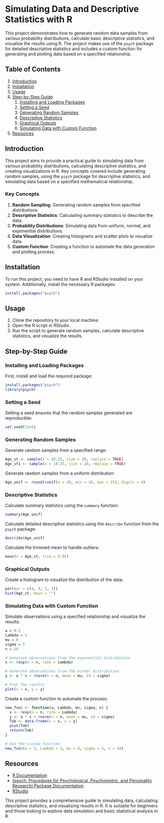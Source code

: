 # Simulating Data and Descriptive Statistics with R

This project demonstrates how to generate random data samples from various probability distributions, calculate basic descriptive statistics, and visualize the results using R. The project makes use of the `psych` package for detailed descriptive statistics and includes a custom function for generating and plotting data based on a specified relationship.

## Table of Contents

1. [Introduction](#introduction)
2. [Installation](#installation)
3. [Usage](#usage)
4. [Step-by-Step Guide](#step-by-step-guide)
    1. [Installing and Loading Packages](#installing-and-loading-packages)
    2. [Setting a Seed](#setting-a-seed)
    3. [Generating Random Samples](#generating-random-samples)
    4. [Descriptive Statistics](#descriptive-statistics)
    5. [Graphical Outputs](#graphical-outputs)
    6. [Simulating Data with Custom Function](#simulating-data-with-custom-function)
5. [Resources](#resources)

## Introduction

This project aims to provide a practical guide to simulating data from various probability distributions, calculating descriptive statistics, and creating visualizations in R. Key concepts covered include generating random samples, using the `psych` package for descriptive statistics, and simulating data based on a specified mathematical relationship.

### Key Concepts

1. **Random Sampling**: Generating random samples from specified distributions.
2. **Descriptive Statistics**: Calculating summary statistics to describe the data.
3. **Probability Distributions**: Simulating data from uniform, normal, and exponential distributions.
4. **Data Visualization**: Creating histograms and scatter plots to visualize data.
5. **Custom Function**: Creating a function to automate the data generation and plotting process.

## Installation

To run this project, you need to have R and RStudio installed on your system. Additionally, install the necessary R packages:

```R
install.packages("psych")
```

## Usage

1. Clone the repository to your local machine.
2. Open the R script in RStudio.
3. Run the script to generate random samples, calculate descriptive statistics, and visualize the results.

## Step-by-Step Guide

### Installing and Loading Packages

First, install and load the required package:

```R
install.packages("psych")
library(psych)
```

### Setting a Seed

Setting a seed ensures that the random samples generated are reproducible:

```R
set.seed(1245)
```

### Generating Random Samples

Generate random samples from a specified range:

```R
Age_st <- sample(x = 18:25, size = 20, replace = TRUE)
Age_st1 <- sample(x = 18:25, size = 20, replace = TRUE)
```

Generate random samples from a uniform distribution:

```R
Age_unif <- round(runif(n = 20, min = 18, max = 25), digits = 0)
```

### Descriptive Statistics

Calculate summary statistics using the `summary` function:

```R
summary(Age_unif)
```

Calculate detailed descriptive statistics using the `describe` function from the `psych` package:

```R
describe(Age_unif)
```

Calculate the trimmed mean to handle outliers:

```R
mean(x = Age_st, trim = 0.05)
```

### Graphical Outputs

Create a histogram to visualize the distribution of the data:

```R
par(mar = c(4, 4, 1, 1))
hist(Age_st, main = "")
```

### Simulating Data with Custom Function

Simulate observations using a specified relationship and visualize the results:

```R
a = 0.5
Lambda = 2
mu = 0
sigma = 5
n = 50

# Generate observations from the exponential distribution
x <- rexp(n = n, rate = Lambda)

# Generate observations from the normal distribution
y <- a * x + rnorm(n = n, mean = mu, sd = sigma)

# Plot the results
plot(x = x, y = y)
```

Create a custom function to automate the process:

```R
new_func <- function(a, Lambda, mu, sigma, n) {
  x <- rexp(n = n, rate = Lambda)
  y <- a * x + rnorm(n = n, mean = mu, sd = sigma)
  Tab <- data.frame(x = x, y = y)
  plot(Tab)
  return(Tab)
}

# Use the custom function
new_func(a = 5, Lambda = 2, mu = 0, sigma = 5, n = 50)
```

## Resources

- [R Documentation](https://www.r-project.org/other-docs.html)
- [(psych: Procedures for Psychological, Psychometric, and Personality Research) Package Documentation]([https://cran.r-project.org/web/packages/psych/psych.pdf](https://cran.r-project.org/web/packages/psych/index.html))
- [RStudio](https://rstudio.com/)

This project provides a comprehensive guide to simulating data, calculating descriptive statistics, and visualizing results in R. It is suitable for beginners and those looking to explore data simulation and basic statistical analysis in R.

